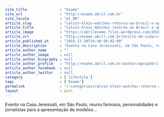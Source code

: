 ```yaml
---
site_title               : "Exame"
site_url                 : "http://exame.abril.com.br"
site_locale              : "pt_BR"
article_slug             : "calvin-klein-watches-retorna-ao-brasil-e-apresenta-novidades"
article_title            : "Calvin Klein Watches retorna ao Brasil e apresenta novidades"
article_image            : "https://abrilexame.files.wordpress.com/2016/09/size_960_16_9_calvin-klein12.jpg?quality=70&strip=all&w=960"
article_url              : "http://exame.abril.com.br/estilo-de-vida/calvin-klein-watches-retorna-ao-brasil-e-apresenta-novidades/"
article_published_at     : "2015-11-30T16:40:50-02:00"
article_description      : "Evento na Casa Jereissati, em São Paulo, reuniu famosos, personalidades e jornalistas para a apresentação de modelos..."
article_author_name      : ""
article_author_image     : null
article_author_biography : null
article_author_profile   : "http://exame.abril.com.br/author/wpvipabril/"
article_author_facebook  : null
article_author_twitter   : null
category                 : ['lifestyle']
tags                     : ['Exame']
permalink                : "/:categories/calvin-klein-watches-retorna-ao-brasil-e-apresenta-novidades/"
layout                   : post
---
```


Evento na Casa Jereissati, em São Paulo, reuniu famosos, personalidades e jornalistas para a apresentação de modelos...
